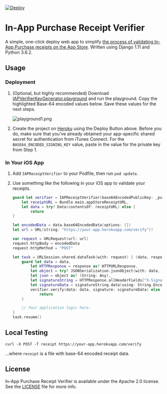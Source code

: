 [![Deploy](https://www.herokucdn.com/deploy/button.svg)](https://heroku.com/deploy)

# In-App Purchase Receipt Verifier

A simple, one-click deploy web app to simplify [the process of validating In-App Purchase receipts on the App Store](https://developer.apple.com/library/content/releasenotes/General/ValidateAppStoreReceipt/Chapters/ValidateRemotely.html#//apple_ref/doc/uid/TP40010573-CH104-SW1). Written using Django 1.11 and Python 3.6.2.

## Usage

### Deployment

1. (Optional, but highly recommended) Download [IAPVerifierKeyGenerator.playground](IAPVerifierKeyGenerator.playground) and run the playground. Copy the highlighted Base-64 encoded values below. Save these values for the next steps.

   ![playground1.png]()

2. Create the project on [Heroku](https://heroku.com) using the Deploy Button above. Before you do, make sure that you've already obtained your app-specific shared secret for authentication from iTunes Connect. For the `BASE64_ENCODED_SIGNING_KEY` value, paste in the value for the private key from Step 1.

### In Your iOS App

1. Add `IAPReceiptVerifier` to your Podfile, then run `pod update`.

2. Use something like the following in your iOS app to validate your receipts.

    ```swift
    guard let verifier = IAPReceiptVerifier(base64EncodedPublicKey: _publicKey),
        let receiptURL = Bundle.main.appStoreReceiptURL,
        let data = try? Data(contentsOf: receiptURL) else {
            return
    }

    let encodedData = data.base64EncodedData(options: [])
    let url = URL(string: "https://your-app.herokuapp.com/verify")!

    var request = URLRequest(url: url)
    request.httpBody = encodedData
    request.httpMethod = "POST"

    let task = URLSession.shared.dataTask(with: request) { (data, response, error) in
        guard let data = data,
            let HTTPResponse = response as? HTTPURLResponse,
            let object = try? JSONSerialization.jsonObject(with: data, options: []),
            let json = object as? [String: Any],
            let signatureString = HTTPResponse.allHeaderFields["X-Signature"] as? NSString,
            let signatureData = signatureString.data(using: String.Encoding.utf8.rawValue),
            verifier.verify(data: data, signature: signatureData) else {
                return
        }

        // Your application logic here.
    }
    task.resume()
    ```

## Local Testing

```
curl -X POST -T receipt https://your-app.herokuapp.com/verify
```

...where `receipt` is a file with base-64 encoded receipt data.

## License

In-App Purchase Receipt Verifier is available under the Apache 2.0 license. See the [LICENSE](LICENSE) file for more info.


